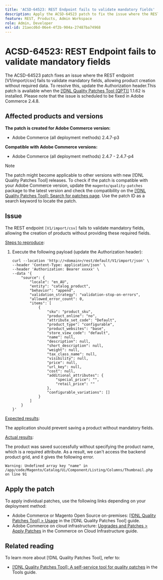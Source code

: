 ```yaml
---
title: 'ACSD-64523: REST Endpoint fails to validate mandatory fields'
description: Apply the ACSD-64523 patch to fix the issue where the REST endpoint `[V1/import/csv]` fails to validate mandatory fields, allowing the creation of products without providing the required mandatory fields.
feature: REST, Products, Admin Workspace
role: Admin, Developer
exl-id: 21aecd6d-06e4-4f2b-904a-27487ba74968
---
```

# ACSD-64523: REST Endpoint fails to validate mandatory fields

The ACSD-64523 patch fixes an issue where the REST endpoint [V1/import/csv] fails to validate mandatory fields, allowing product creation without required data. To resolve this, update the Authorization header.This patch is available when the [[!DNL Quality Patches Tool (QPT)]](/help/tools/quality-patches-tool/quality-patches-tool-to-self-serve-quality-patches.md) 1.1.62 is installed. Please note that the issue is scheduled to be fixed in Adobe Commerce 2.4.8.

## Affected products and versions

**The patch is created for Adobe Commerce version:**

* Adobe Commerce (all deployment methods) 2.4.7-p3

**Compatible with Adobe Commerce versions:**

* Adobe Commerce (all deployment methods) 2.4.7 - 2.4.7-p4

>[!NOTE]
>
>The patch might become applicable to other versions with new [!DNL Quality Patches Tool] releases. To check if the patch is compatible with your Adobe Commerce version, update the `magento/quality-patches` package to the latest version and check the compatibility on the [[!DNL Quality Patches Tool]: Search for patches page](https://experienceleague.adobe.com/tools/commerce-quality-patches/index.html). Use the patch ID as a search keyword to locate the patch.

## Issue

The REST endpoint `[V1/import/csv]` fails to validate mandatory fields, allowing the creation of products without providing these required fields.

<u>Steps to reproduce</u>:

1. Execute the following payload (update the Authorization header):

    ```
    curl --location 'http://<domain>/rest/default/V1/import/json' \
    --header 'Content-Type: application/json' \
    --header 'Authorization: Bearer xxxxx' \
    --data '{
        "source": {
            "locale": "en_AU",
            "entity": "catalog_product",
            "behavior": "append",
            "validation_strategy": "validation-stop-on-errors",
            "allowed_error_count": 0,
            "items": [
                {
                    "sku": "product_sku",
                    "product_online": "no",
                    "attribute_set_code": "Default",
                    "product_type": "configurable",
                    "product_websites": "base",
                    "store_view_code": "default",
                    "name": null,
                    "description": null,
                    "short_description": null,
                    "weight": null,
                    "tax_class_name": null,
                    "visibility": null,
                    "price": null,
                    "url_key": null,
                    "cost": null,
                    "additional_attributes": {
                        "special_price": "",
                        "retail_price": ""
                    },
                    "configurable_variations": []
                }
            ]
        }
    }'
    ```

<u>Expected results</u>:

The application should prevent saving a product without mandatory fields.

<u>Actual results</u>:

The product was saved successfully without specifying the product name, which is a required attribute. As a result, we can't access the backend product grid, and it gives the following error.

`Warning: Undefined array key "name" in /app/code/Magento/Catalog/Ui/Component/Listing/Columns/Thumbnail.php on line 91`

## Apply the patch

To apply individual patches, use the following links depending on your deployment method:

* Adobe Commerce or Magento Open Source on-premises: [[!DNL Quality Patches Tool] > Usage](/help/tools/quality-patches-tool/usage.md) in the [!DNL Quality Patches Tool] guide.
* Adobe Commerce on cloud infrastructure: [Upgrades and Patches > Apply Patches](https://experienceleague.adobe.com/docs/commerce-cloud-service/user-guide/develop/upgrade/apply-patches.html) in the Commerce on Cloud Infrastructure guide.

## Related reading

To learn more about [!DNL Quality Patches Tool], refer to:

* [[!DNL Quality Patches Tool]: A self-service tool for quality patches](/help/tools/quality-patches-tool/quality-patches-tool-to-self-serve-quality-patches.md) in the Tools guide.
